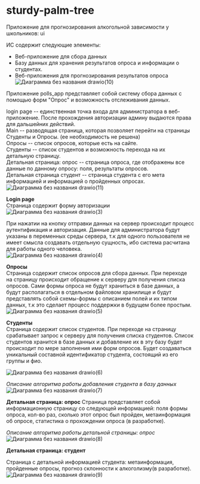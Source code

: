 # sturdy-palm-tree
Приложение для прогнозирования алкогольной зависимости у школьников: ui

ИС содержит следующие элементы:
- Веб-приложение для сбора данных
- Базу данных для хранения результатов опроса и информации о студентах.
- Веб-приложения для прогнозирования результатов опроса<br />
![Диаграмма без названия drawio(10)](https://github.com/user-attachments/assets/0433c536-173c-4b56-a688-c3a05316da89)



Приложение polls_app представляет собой систему сбора данных с помощью форм "Опрос" и возможность отслеживания данных.<br />

login page -- единственная точка входа для администратора в веб-приложение. После прохождения авторизации админу выдаются права для дальшейних действий.<br />
Main -- разводящая страница, которая позволяет перейти на страницы Студенты и Опросы. (ее необходимость не решена)<br />
Опросы -- список опросов, которые есть на сайте.<br />
Студенты -- список студентов и возможность перехода на их детальную страницу.<br />
Детальная страница: опрос -- страница опроса, где отображены все данные по данному опросу: поля, результаты опросов.<br />
Детальная страница студент -- страница студента с его мета информацией и информацией о пройденных опросах.<br />
![Диаграмма без названия drawio(11)](https://github.com/user-attachments/assets/d5a7af8a-3251-416b-a4d1-404ce709211a)


**Login page**<br />
Страница содержит форму авторизации<br />
![Диаграмма без названия drawio(3)](https://github.com/user-attachments/assets/11a96f7b-6bad-4bb3-b96f-6010993bf9a6)

При нажатии на кнопку отправки данных на сервер происходит процесс аутентификация и авторизация.
Данные для администратора будут указаны в переменных среды сервера, т.к для одного пользователя не имеет смысла создавать отдельную сущность, ибо система расчитана для работы одного человека.<br />
![Диаграмма без названия drawio(4)](https://github.com/user-attachments/assets/0e66e05f-d63f-4500-b3f5-0c1557fbf7ea)


**Опросы**<br />
Страница содержит список опросов для сбора данных.
При переходе на страницу происходит обращение к серверу для получения списка опросов. Сами формы опроса не будут храниться в базе данных, а будут располагаться в отдельном файловом хранилище и будут представлять собой схемы-формы с описанием полей и их типом данных, т.к это сделает процесс поддержки в будущем более простым.<br />
![Диаграмма без названия drawio(5)](https://github.com/user-attachments/assets/8b501d6f-2278-4af0-b1f0-e9912060aa74)


**Студенты**<br />
Страница содержит список студентов.
При переходе на страницу срабатывает запрос к серверу для получения списка студентов. Список студентов хранится в базе данных и добавление их в эту базу будет происходит по мере заполнения ими форм опросов. Будет создаваться уникальный составной идентификатор студента, состоящий из его группы и фио. <br />

![Диаграмма без названия drawio(6)](https://github.com/user-attachments/assets/073235e3-4c7a-4832-99d7-432d6e364438)

_Описание алгоритма работы добавления студента в базу данных_ <br />
![Диаграмма без названия drawio(7)](https://github.com/user-attachments/assets/61356d9e-8195-4911-9699-a00526c508d7)

**Детальная страница: опрос**
Страница представляет собой информационную страницу со следующей информацией: поля формы опроса, кол-во раз, сколько этот опрос был пройден, метаинформация об опросе, статистика о прохождении опроса (в разработке).

_Описание алгоритма работы детальной страницы: опрос_<br />
![Диаграмма без названия drawio(8)](https://github.com/user-attachments/assets/4e257935-d371-44de-a7e6-bfd529777761)

**Детальная страница: студент**

Страница с детальной информацией студента: метаинформация, пройденные опросы, прогноз склонности к алкоголизму(в разработке).<br />
![Диаграмма без названия drawio(9)](https://github.com/user-attachments/assets/be832fd0-9006-4c7e-8ab1-75e7b6ace594)
